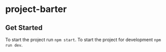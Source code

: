 # project-barter

## Get Started
To start the project run `npm start`.
To start the project for development `npm run dev`.
